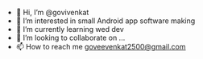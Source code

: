 - 👋 Hi, I’m @govivenkat
- 👀 I’m interested in small Android app software making
- 🌱 I’m currently learning wed dev
- 💞️ I’m looking to collaborate on ...
- 📫 How to reach me goveevenkat2500@gmail.com

<!---
govivenkat/govivenkat is a ✨ special ✨ repository because its `README.md` (this file) appears on your GitHub profile.
You can click the Preview link to take a look at your changes.
--->
